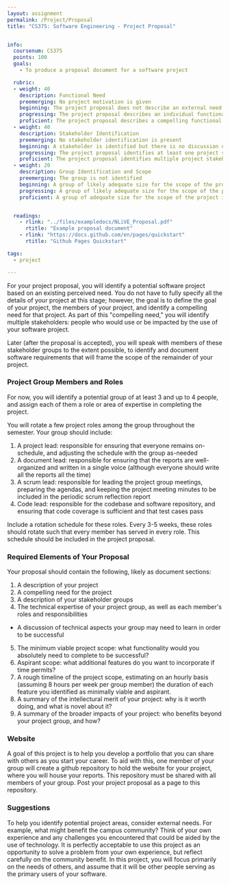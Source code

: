 ```yaml
---
layout: assignment
permalink: /Project/Proposal
title: "CS375: Software Engineering - Project Proposal"


info:
  coursenum: CS375
  points: 100
  goals:
    - To produce a proposal document for a software project

  rubric:
  - weight: 40
    description: Functional Need
    preemerging: No project motivation is given
    beginning: The project proposal does not describe an external need for the project, but motivates the project in some way
    progressing: The project proposal describes an individual functional need that can be satisfied within the scope of the course
    proficient: The project proposal describes a compelling functional need that can be satisfied within the scope of the course
  - weight: 40
    description: Stakeholder Identification
    preemerging: No stakeholder identification is present
    beginning: A stakeholder is identified but there is no discussion of their potential role in shaping the project requirements
    progressing: The project proposal identifies at least one project stakeholder group and identifies their potential role in shaping the project requirements
    proficient: The project proposal identifies multiple project stakeholders and describes their potential role in shaping the project requirements
  - weight: 20
    description: Group Identification and Scope
    preemerging: The group is not identified
    beginning: A group of likely adequate size for the scope of the project is proposed but one or more member roles is not specified
    progressing: A group of likely adequate size for the scope of the project is proposed and each member has a specific role
    proficient: A group of adequate size for the scope of the project is proposed and each member has a specific role


  readings:
    - rlink: "../files/exampledocs/NLiVE_Proposal.pdf"
      rtitle: "Example proposal document"
    - rlink: "https://docs.github.com/en/pages/quickstart"
      rtitle: "Github Pages Quickstart"

tags:
  - project

---
```


For your project proposal, you will identify a potential software project based on an existing perceived need.  You do not have to fully specify all the details of your project at this stage; however, the goal is to define the goal of your project, the members of your project, and identify a compelling need for that project.  As part of this "compelling need," you will identify multiple stakeholders: people who would use or be impacted by the use of your software project.  

Later (after the proposal is accepted), you will speak with members of these stakeholder groups to the extent possible, to identify and document software requirements that will frame the scope of the remainder of your project.

### Project Group Members and Roles
For now, you will identify a potential group of at least 3 and up to 4 people, and assign each of them a role or area of expertise in completing the project.

You will rotate a few project roles among the group throughout the semester.  Your group should include:

1. A project lead: responsible for ensuring that everyone remains on-schedule, and adjusting the schedule with the group as-needed
2. A document lead: responsible for ensuring that the reports are well-organized and written in a single voice (although everyone should write all the reports all the time)
3. A scrum lead: responsible for leading the project group meetings, preparing the agendas, and keeping the project meeting minutes to be included in the periodic scrum reflection report
4. Code lead: responsible for the codebase and software repository, and ensuring that code coverage is sufficient and that test cases pass

Include a rotation schedule for these roles.  Every 3-5 weeks, these roles should rotate such that every member has served in every role.  This schedule should be included in the project proposal.

### Required Elements of Your Proposal

Your proposal should contain the following, likely as document sections:

1. A description of your project
2. A compelling need for the project
3. A description of your stakeholder groups
4. The technical expertise of your project group, as well as each member's roles and responsibilities
* A discussion of technical aspects your group may need to learn in order to be successful
5. The minimum viable project scope: what functionality would you absolutely need to complete to be successful?
6. Aspirant scope: what additional features do you want to incorporate if time permits?
7. A rough timeline of the project scope, estimating on an hourly basis (assuming 8 hours per week per group member) the duration of each feature you identified as minimally viable and aspirant.
8. A summary of the intellectural merit of your project: why is it worth doing, and what is novel about it?
9. A summary of the broader impacts of your project: who benefits beyond your project group, and how?

### Website

A goal of this project is to help you develop a portfolio that you can share with others as you start your career.  To aid with this, one member of your group will create a github repository to hold the website for your project, where you will house your reports.  This repository must be shared with all members of your group.  Post your project proposal as a page to this repository.

### Suggestions

To help you identify potential project areas, consider external needs.  For example, what might benefit the campus community?  Think of your own experience and any challenges you encountered that could be aided by the use of technology.  It is perfectly acceptable to use this project as an opportunity to solve a problem from your own experience, but reflect carefully on the community benefit.  In this project, you will focus primarily on the needs of others, and assume that it will be other people serving as the primary users of your software.